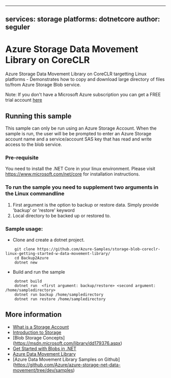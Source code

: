  ---
services: storage
platforms: dotnetcore
author: seguler
---

# Azure Storage Data Movement Library on CoreCLR

Azure Storage Data Movement Library on CoreCLR targetting Linux platforms - Demonstrates how to copy
and download large directory of files to/from Azure Storage Blob service.

Note: If you don't have a Microsoft Azure subscription you can
get a FREE trial account [here](http://go.microsoft.com/fwlink/?LinkId=330212)

## Running this sample

This sample can only be run using an Azure Storage Account. When the sample is run, the user will be
be prompted to enter an Azure Storage account name and a service/account SAS key that has read and write access to the blob service.

### Pre-requisite
You need to install the .NET Core in your linux environment. Please visit https://www.microsoft.com/net/core for installation instructions.

### To run the sample you need to supplement two arguments in the Linux commandline
1. First argument is the option to backup or restore data. Simply provide 'backup' or 'restore' keyword
2. Local directory to be backed up or restored to. 

### Sample usage:
* Clone and create a dotnet project.
```azurecli
	git clone https://github.com/Azure-Samples/storage-blob-coreclr-linux-getting-started-w-data-movement-library/
	cd Backup2Azure
	dotnet new
```
* Build and run the sample
```azurecli
	dotnet build
	dotnet run  <first argument: backup/restore> <second argument: /home/sampledirectory>
	dotnet run backup /home/sampledirectory
	dotnet run restore /home/sampledirectory
```

## More information
- [What is a Storage Account](http://azure.microsoft.com/en-us/documentation/articles/storage-whatis-account/)
- [Introduction to Storage](https://azure.microsoft.com/en-us/documentation/articles/storage-introduction/)
- [Blob Storage Concepts] (https://msdn.microsoft.com/library/dd179376.aspx)
- [Get Started with Blobs in .NET](https://azure.microsoft.com/en-us/documentation/articles/storage-dotnet-how-to-use-blobs/)
- [Azure Data Movement Library](https://www.nuget.org/packages/Microsoft.Azure.Storage.DataMovement)
- [Azure Data Movement Library Samples on Github] (https://github.com/Azure/azure-storage-net-data-movement/tree/dev/samples)
